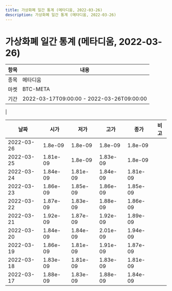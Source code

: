 ```yaml
---
title: 가상화폐 일간 통계 (메타디움, 2022-03-26)
description: 가상화폐 일간 통계 (메타디움, 2022-03-26)
---
```


가상화폐 일간 통계 (메타디움, 2022-03-26)
===

|항목|내용|
|--|--|
|종목|메타디움|
|마켓|BTC-META|\i|종류|일 단위 캔들|
|기간|2022-03-17T09:00:00 - 2022-03-26T09:00:00
|

|날짜|시가|저가|고가|종가|비고|
|--|--|--|--|--|--|
|2022-03-26|1.8e-09|1.8e-09|1.8e-09|1.8e-09|    |
|2022-03-25|1.81e-09|1.8e-09|1.83e-09|1.8e-09|    |
|2022-03-24|1.84e-09|1.81e-09|1.84e-09|1.81e-09|    |
|2022-03-23|1.86e-09|1.85e-09|1.86e-09|1.85e-09|    |
|2022-03-22|1.87e-09|1.83e-09|1.88e-09|1.86e-09|    |
|2022-03-21|1.92e-09|1.87e-09|1.92e-09|1.89e-09|    |
|2022-03-20|1.84e-09|1.84e-09|2.01e-09|1.94e-09|    |
|2022-03-19|1.86e-09|1.81e-09|1.91e-09|1.87e-09|    |
|2022-03-18|1.83e-09|1.81e-09|1.83e-09|1.81e-09|    |
|2022-03-17|1.88e-09|1.83e-09|1.88e-09|1.84e-09|    |
